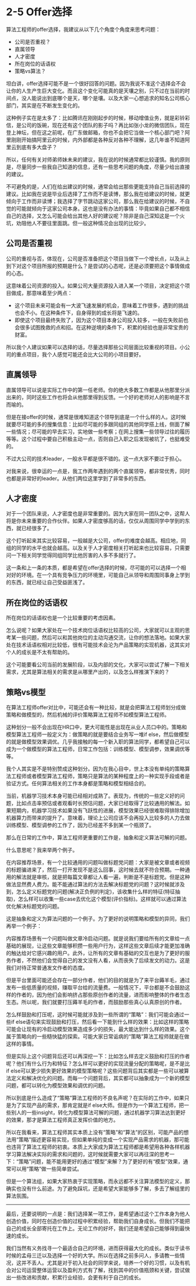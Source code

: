 # 2-5 Offer选择

算法工程师的offer选择，我建议从以下几个角度个角度来思考问题：

* 公司是否重视？
* 直属领导
* 人才密度
* 所在岗位的话语权
* 策略vs算法？

坦白讲，offer选择可能不是一个很好回答的问题。因为我说不准这个选择会不会让你的人生产生巨大变化。而且这个变化可能真的是天壤之别，只不过在当前的时间点，没人能说出到底哪个是天，哪个是壤。以及大家一心想追求的知名公司核心部门，其实是在不断发生变化的。

这种例子实在是太多了：比如腾讯在刚刚起步的时候，移动增值业务，就是彩铃彩信，是公司的饭碗，现在还有这个团队的影子吗？再比如张小龙的微信团队，现在登上神坛，但在这之前呢，在广东做邮箱，你也不会把它当做一个核心部门吧？阿里刚刚开始搞阿里云的时候，内外部都是各种反对各种不理解，这几年谁不知道阿里云到底有多大盘子？

所以，任何有关对师弟师妹未来的建议，我在说的时候通常都比较谨慎。我的原则是，尽量同步一些我自己知道的信息，还有一些思考问题的角度，尽量少给出直接的建议。

不可避免的是，人们在给出建议的时候，通常会给出那些更能支持自己当前选择的建议。比如我在说是毕业后选择了工作而不是读博，那么我在给建议的时候，就更倾向于工作而非读博；我选择了字节跳动这家公司，那么我在给建议的时候，不自觉的可能就倾向于这家公司本身。这也是没有办法的事情：毕竟如果自己都不相信自己的选择，又怎么可能会给出其他人好的建议呢？除非是自己深知这是一个火坑，劝阻他人不要往里面跳。但一般这种情况会出现的比较少。


## 公司是否重视
公司的重视与否，体现在，公司是否准备把这个项目当做下一个增长点，以及从上到下对这个项目所报的预期是什么？是尝试的心态呢，还是必须要把这个事情做成的心态。

这意味着公司资源的投入。如果公司大量资源投入进入某一个项目，决定把这个项目做成，那意味着至少两点：

* 这个项目未来可能会有一大波飞速发展的机会，意味着工作很多，遇到的挑战也会不小。在这种条件下，自身得到的成长将是飞速的。
* 即使这个项目最终失败了，因为这个项目本身公司投入较多，一般在失败前也会很多试图挽救的点和招。在这种逆境的条件下，积累的经验也是非常宝贵的财富。

所以我个人建议如果可以选择的话，尽量选择那些公司层面比较重视的项目。小公司的重点项目，我个人感觉可能还会比大公司的小项目要好。

## 直属领导
直属领导可以说是实际工作中的第一任老师。你的绝大多数工作都是从他那里分派出来的，同时这些工作也将会从他那里得到反馈。一个好的老师对人的影响是不言而喻的。

但是在接offer的时候，通常是很难知道这个领导到底是一个什么样的人。这时候就要尽可能的多的搜集信息：比如尽可能的多跟同组的其他同学搭上线，侧面了解一些情况；尽可能的早去实习，实地做一些考察；在网上搜集一些领导过往的履历等等。这个过程中要自己积极主动一点，否则自己入职之后发现被坑了，也挺难受的。

不过大公司的技术leader，一般水平都是很不错的。这一点大家不要过于担心。

对我来说，很幸运的一点是，我工作两年遇到的两个直属领导，都非常优秀，同时也都是非常好的leader。从他们两位这里学到了非常多的东西。

## 人才密度
对于一个团队来说，人才密度也是非常重要的。因为大家在同一团队之中，这帮人将是你未来重要的合作伙伴。如果人才密度够高的话，仅仅从周围同学中学到的东西，就已经很多了。

这个打听起来其实比较容易，一般越是大公司，offer的难度会越高。相应地，同组的同学的水平也就会越高。以及关于人才密度相关打听起来也比较容易，只需要问一下相关同学觉得同组同学比他厉害的人多不多就行了。

这一条和上一条的本质，都是希望在offer选择的时候，尽可能的可以选择一个相对好的环境。在一个具有竞争压力的环境里，可能自己从领导和周围同事身上学到的东西，就已经让自己受益匪浅了。

## 所在岗位的话语权
所在岗位的话语权也是一个比较重要的考虑因素。

怎么说呢？如果大家处在一个技术岗位话语权比较高的公司，大家就可以主观的思考某一些问题，然后可以和其他岗位的主动沟通交流，让你的想法落地。如果大家处在技术话语权相对比较低，很有可能技术会沦为产品策略的实现机器，这其实对个人的成长是不太有帮助的。

这个可能要看公司当前的发展阶段，以及内部的文化，大家可以尝试了解一下相关需求，尤其是算法相关的需求是从哪里产出的，以及怎么样推演下来的？

## 策略vs模型
在算法工程师offer对比中，可能还会有一种比较，就是会把算法工程师划分成做策略和做模型的，然后机械的评价策略算法工程师不如模型算法工程师。

这种划分一般不会出现在HR口中，更大可能性是出现在从业人员口中的。策略和模型算法工程师一般定义为：做策略的就是要结合业务写一堆if else，然后做模型的就是做模型效果调优。几乎我接触的每一个新入职的算法同学，都希望自己可以成为一个做模型的算法工程师，日常工作包括：训练模型、模型调参，效果调优等等。

我个人其实是不是特别赞成这种划分。因为在我心目中，世上本没有单纯的策略算法工程师或者模型算法工程师，策略只是算法的某种程度上的一种实现手段或者是验证方式。任何算法相关的工作本身都是策略和模型相结合的。

当前，机器学习技术本身可能已经相对成熟了。表现为，传统的一些定义好的问题，比如点击率预估或者观看时长预估问题，大家已经取得了比较通用的解法。如果短期内，机器学习技术如果没有飞跃性的进展，模型效果已经很难取得排除增加机器算力而带来的提升了。意味着，理论上公司应该不会再投入比较多的人力去做训练模型、模型调参的工作了，因为已经差不多到某一个瓶颈了。

那么在日常的工作中，算法工程师更重要的工作是，抽象和定义算法可解的问题。

什么意思呢？我来举两个例子。

在内容推荐场景，有一个比较通用的问题叫做标题党问题：大家是被文章或者视频的标题骗进来了，然后一打开发现不是这么回事，这时候去就不符合预期。一种通用的解法就是审核，就是把每篇文章都让人看一遍，判断是不是标题党。但是这种做法显然费人费力。能不能通过算法的方法去解决标题党的问题？这时候就涉及到，怎么定义标题党的问题(解决正负例的判定)，该收集什么样的特征(特征抽取)，怎么样可以收集一些case去优化这个模型(评价指标)。这样就可以通过算法优化解决标题党的问题。

这是抽象和定义为算法问题的一个例子。为了更好的说明策略和模型的异同，我们再举一个例子：

内容推荐场景有一个问题叫做文章冷启动问题。就是说我们要给所有的文章给一点基础的展现，让这些文章能够积攒一些用户行为，这样这些文章后续才能更加准确的触达给对它感兴趣的用户。此外，让所有的文章有基础的交互也是为了更好的服务作者，不然他们会觉得自己的发文没有人看，从而丧失了后续发文的动力。这是我们对待正常普通发文作者的态度。

但是平台里面可能还会存在一部分作者，他们的目的就是为了来平台薅羊毛，通过发布一些低质量的视频，赚取平台给的流量费。一般情况下，平台都是不会鼓励这样的作者的，因为他们会影响挤占那些原创作者的流量，进而影响整体的作者生态生态。所以呢，我们就要打压薅羊毛的作者，而鼓励那些真心认真原创的作者。

怎么样鼓励和打压呢，这时候可能就涉及到一些所谓的“策略”：我们可能会通过一些if else语句来实现鼓励和打压，然后看一下能到什么样的效果：比如这样的策略可能会让现有的冷启动模型效果造成多少的损失，最大能达到什么样的效果。这个属于策略向的一些糙快猛的探索。可能大家日常诟病的“策略”算法工程师就是在做这样的事情。

但是实际上这个问题背后还可以再深挖一下：比如怎么样去定义鼓励和打压的作者呢？他们有什么行为和特征？怎么样可以更好的实现流量分配的策略呢，是不是比if else可以更少损失更好效果的模型策略呢？这些问题背后其实都是一些可以被算法定义和解决优化的问题。而每一个问题背后，其实都可以抽象成为一个新的模型问题，都可以转化为模型效果和调优的问题。

所以到底是什么造成了“策略”算法工程师的不良名声呢？在实际的工作中，如果只是为了实现产品的需求，那肯定就是if else大师。但是作为一个算法工程师，把一些别人的一些insight，转化为模型算法可解的问题，通过机器学习算法达到更好的效果，那才是算法工程师真正发挥价值的地方。

所以在我看来，算法工程师其实本质上没有“策略”和“算法”的区别，可能产品的想法用“策略”描述更容易实现，但如果单纯的变成一个实现产品需求的机器，那可能也违背了算法工程师的初衷。本质上大家成为算法工程师都是希望用各种各样机器学习算法解决实际的需求和问题的，这时候就需要大家可以再往深的思考一下：“策略”问题，能不能用更好的通过“模型”来解？为了更好的有“模型”效果，通常可以用“策略”做一些简单尝试。

但是一个算法组，如果大家热衷于实现策略，而永远都不关注算法模型的定义，那确实也没有什么前途。为了避免踩坑，还是希望大家能够多了解，多去了解组里的算法氛围。

- - - -

最后，还要说明的一点是：我们选择某一项工作，是希望通过这个工作本身为他人创造价值，同时在创造价值的过程中积累经验，帮助我们自身成长。但我们不能把自己的成长全部寄托在工作上。无论工作的好坏，我们还是希望自己能够得到最快速的成长。

我们当然有义务找寻一个最适合自己的环境，进而获得最大化的成长。类似于读书时候的孟母三迁以及选择一个好的大学。所以在选择之前多问人，多请教一些情况，这并不丢人。尤其是对于初入社会的同学来说，培养一个好的习惯，以及有机会对公司运营整体运营以及盈利方式有了解，找到其中的价值瓶颈和关键，尝试做出一些改进和贡献，积累行业经验，会更有利于自己的成长。
